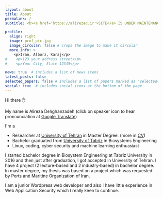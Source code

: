 ```yaml
---
layout: about
title: About
permalink: /
subtitle: <b><a href='https://alirezad.ir'>SITE</a> IS UNDER MAINTENANCE</b> this is only a preview

profile:
  align: right
  image: prof_pic.jpg
  image_circular: false # crops the image to make it circular
  more_info: >
    <p>Iran, Alborz, Karaj</p>
#    <p>123 your address street</p>
#    <p>Your City, State 12345</p>

news: true  # includes a list of news items
latest_posts: false
selected_papers: false # includes a list of papers marked as "selected={true}"
social: true  # includes social icons at the bottom of the page
---
```

Hi there ✋

My name is Alireza Dehghanzadeh (click on speaker icon to hear pronounciation at [Google Translate](https://translate.google.com/?sl=en&text=alirezad))

I'm a
- Researcher at [University of Tehran](https://ut.ac.ir/en) in Master Degree. (more in [CV](https://cv.alirezad.ir))
- Bachelor graduated from [University of Tabriz](https://tabrizu.ac.ir/en) in Biosystems Engineering
- Linux, coding, cyber security and machine learning enthuasiast

I started bachelor degree in Biosystem Engineering at Tabriz University in 2016 and then just after graduation, I got accepted in University of Tehran. I have 4 project (2 lecture-based and 2 industry-based) in bachelor degree. In master degree, my thesis was based on a project which was requested by Ports and Maritine Organization of Iran.

I am a junior Wordpress web developer and also I have little experience in Web Application Security which I really keen to continue.
